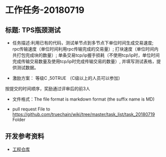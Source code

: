 工作任务-20180719
==========================================

## 标题: TPS瓶颈测试

* 任务描述:利用已有的代码，测试单节点到多节点下单位时间生成交易速度;
rpc传输速度（单位时间利用rpc传输完成的交易量）;
打块速度（单位时间内共打包完成块的数量）;
单条交易tcp/ip握手损耗（不使用tcp/ip时，单位时间完成传输交易数量及使用tcp/ip时完成传输交易的数量）,
并填写测试表格，提供测试数据。

* 激励方案： 等级C  ,50TRUE   （C级以上的人员可以参加）

按提交的时间顺序，奖励通过评审后的前3人

* 文件格式：The file format is markdown format (the suffix name is MD)

* pull request File to https://github.com/truechain/wiki/tree/master/task_list/task_20180719 Folder

## 开发参考资料
* [工程仓库](https://github.com/truechain/truechain-engineering-code)  
